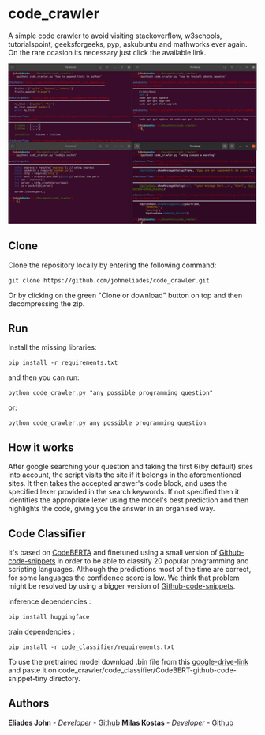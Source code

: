 # code_crawler

A simple code crawler to avoid visiting stackoverflow, w3schools, tutorialspoint, 
geeksforgeeks, pyp, askubuntu and mathworks ever again. On the rare ocasion its 
necessary just click the available link.
					
![Image of crawler](https://github.com/johneliades/code_crawler/blob/main/preview.png)

## Clone

Clone the repository locally by entering the following command:
```
git clone https://github.com/johneliades/code_crawler.git
```
Or by clicking on the green "Clone or download" button on top and then 
decompressing the zip.

## Run

Install the missing libraries:

```
pip install -r requirements.txt
```

and then you can run:

```
python code_crawler.py "any possible programming question"
```

or:

```
python code_crawler.py any possible programming question
```

## How it works

After google searching your question and taking the first 6(by default) sites 
into account, the script visits the site if it belongs in the aforementioned 
sites. It then takes the accepted answer's code block, and uses the specified 
lexer provided in the search keywords. If not specified then it identifies the 
appropriate lexer using the model's best prediction and then highlights the 
code, giving you the answer in an organised way.

## Code Classifier

It's based on [CodeBERTA](https://huggingface.co/huggingface/CodeBERTa-language-id) 
and finetuned using a small version of [Github-code-snippets](https://www.kaggle.com/datasets/simiotic/github-code-snippets-development-sample?datasetId=1198320) in order to be able to classify 
20 popular programming and scripting languages. Although the predictions most of the time 
are correct, for some languages the confidence score is low. We think that problem might 
be resolved by using a bigger version of [Github-code-snippets](https://www.kaggle.com/datasets/simiotic/github-code-snippets). 

inference dependencies : 
```
pip install huggingface
```
train dependencies : 
```
pip install -r code_classifier/requirements.txt
```
To use the pretrained model download .bin file from this [google-drive-link](https://drive.google.com/file/d/1VxrJ8zUZuNA-ojTA-z1FQuvPseqYQOJE/view?usp=share_link) and paste it on 
code_crawler/code_classifier/CodeBERT-github-code-snippet-tiny directory.

## Authors

**Eliades John** - *Developer* - [Github](https://github.com/johneliades)
**Milas Kostas** - *Developer* - [Github](https://github.com/kmilas)
